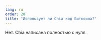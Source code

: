 ```yaml
---
lang: ru
order: 20
title: "Использует ли Chia код Биткоина?"
---
```


Нет. Chia написана полностью с нуля.
